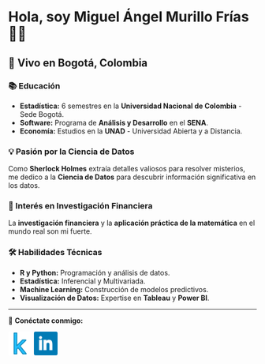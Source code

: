 # Hola, soy Miguel Ángel Murillo Frías 👨‍💼

## 🌆 Vivo en Bogotá, Colombia

### 📚 Educación
- **Estadística:** 6 semestres en la **Universidad Nacional de Colombia** - Sede Bogotá.
- **Software:** Programa de **Análisis y Desarrollo** en el **SENA**.
- **Economía:** Estudios en la **UNAD** - Universidad Abierta y a Distancia.

### 💡 Pasión por la Ciencia de Datos
Como **Sherlock Holmes** extraía detalles valiosos para resolver misterios, me dedico a la **Ciencia de Datos** para descubrir información significativa en los datos.

### 🏦 Interés en Investigación Financiera
La **investigación financiera** y la **aplicación práctica de la matemática** en el mundo real son mi fuerte.

### 🛠 Habilidades Técnicas
- **R y Python:** Programación y análisis de datos.
- **Estadística:** Inferencial y Multivariada.
- **Machine Learning:** Construcción de modelos predictivos.
- **Visualización de Datos:** Expertise en **Tableau** y **Power BI**.

---

🔗 **Conéctate conmigo:**

[![Kaggle](4519136_kaggle_icon.png)](https://www.kaggle.com/miguelangelmurillo)
[![LinkedIn](317725_linkedin_social_icon.png)](https://www.linkedin.com/in/miguel-angel-murillo-frias-66baaa244)
